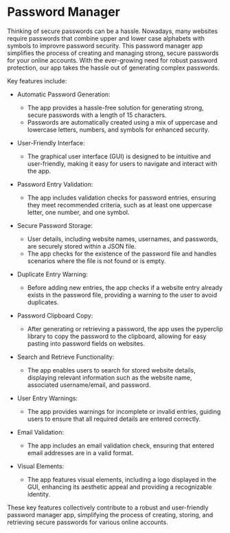# Password Manager

Thinking of secure passwords can be a hassle.
Nowadays, many websites require passwords that combine upper and lower case alphabets with symbols to improvre password security.
This password manager app simplifies the process of creating and managing strong, secure passwords for your online accounts.
With the ever-growing need for robust password protection, our app takes the hassle out of generating complex passwords.

Key features include:

+ Automatic Password Generation:
  - The app provides a hassle-free solution for generating strong, secure passwords with a length of 15 characters.
  - Passwords are automatically created using a mix of uppercase and lowercase letters, numbers, and symbols for enhanced security.

+ User-Friendly Interface:
  - The graphical user interface (GUI) is designed to be intuitive and user-friendly, making it easy for users to navigate and interact with the app.

+ Password Entry Validation:
  - The app includes validation checks for password entries, ensuring they meet recommended criteria, such as at least one uppercase letter, one number, and one symbol.

+ Secure Password Storage:
  - User details, including website names, usernames, and passwords, are securely stored within a JSON file.
  - The app checks for the existence of the password file and handles scenarios where the file is not found or is empty.

+ Duplicate Entry Warning:
  - Before adding new entries, the app checks if a website entry already exists in the password file, providing a warning to the user to avoid duplicates.

+ Password Clipboard Copy:
  - After generating or retrieving a password, the app uses the pyperclip library to copy the password to the clipboard, allowing for easy pasting into password fields on websites.

+ Search and Retrieve Functionality:
  - The app enables users to search for stored website details, displaying relevant information such as the website name, associated username/email, and password.

+ User Entry Warnings:
  - The app provides warnings for incomplete or invalid entries, guiding users to ensure that all required details are entered correctly.

+ Email Validation:
  - The app includes an email validation check, ensuring that entered email addresses are in a valid format.

+ Visual Elements:
  - The app features visual elements, including a logo displayed in the GUI, enhancing its aesthetic appeal and providing a recognizable identity.

These key features collectively contribute to a robust and user-friendly password manager app, simplifying the process of creating, storing, and retrieving secure passwords for various online accounts.
